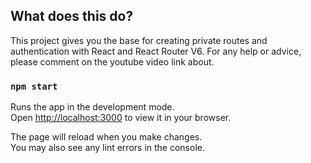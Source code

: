## What does this do?

This project gives you the base for creating private routes and authentication with React and React Router V6. For any help or advice, please comment on the youtube video link about.

### `npm start`

Runs the app in the development mode.\
Open [http://localhost:3000](http://localhost:3000) to view it in your browser.

The page will reload when you make changes.\
You may also see any lint errors in the console.
